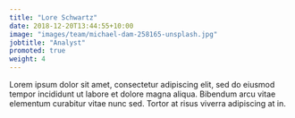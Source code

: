 ```yaml
---
title: "Lore Schwartz"
date: 2018-12-20T13:44:55+10:00
image: "images/team/michael-dam-258165-unsplash.jpg"
jobtitle: "Analyst"
promoted: true
weight: 4
---
```


Lorem ipsum dolor sit amet, consectetur adipiscing elit, sed do eiusmod tempor incididunt ut labore et dolore magna aliqua. Bibendum arcu vitae elementum curabitur vitae nunc sed. Tortor at risus viverra adipiscing at in.
